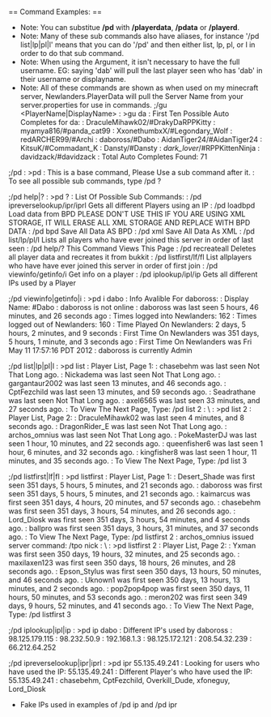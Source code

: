 == Command Examples: ==
* Note: You can substitue **/pd** with **/playerdata**, **/pdata** or **/playerd**.
* Note: Many of these sub commands also have aliases, for instance '/pd list|lp|pl|l' means that you can do '/pd' and then either list, lp, pl, or l in order to do that sub command.
* Note: When using the <Player> Argument, it isn't necessary to have the full username. EG: saying 'dab' will pull the last player seen who has 'dab' in their username or displayname.
* Note: All of these commands are shown as when used on my minecraft server, Newlanders.PlayerData will pull the Server Name from your server.properties for use in commands.
;/gu <PlayerName|DisplayName>
: >gu da
: First Ten Possible Auto Completes for da:
: DraculeMihawk02/#DrakyDaRPPKitty
: myamya816/#panda_cat99
: XxonethumbxX/#Legondary_Wolf
: redARCHER99/#Archi
: daboross/#Dabo
: AidanTiger24/#AidanTiger24
: KitsuK/#Commadant_K
: Dansty/#Dansty
: _dark_lover_/#RPPKittenNinja
: davidzack/#davidzack
: Total Auto Completes Found: 71

;/pd <SubCommand>
: >pd
: This is a base command, Please Use a sub command after it.
: To see all possible sub commands, type /pd ?

;/pd help|?
: >pd ?
: List Of Possible Sub Commands:
: /pd ipreverselookup/ipr/iprl <IP> Gets all different Players using an IP
: /pd loadbpd Load data from BPD PLEASE DON'T USE THIS IF YOU ARE USING XML STORAGE, IT WILL ERASE ALL XML STORAGE AND REPLACE WITH BPD DATA
: /pd bpd Save All Data AS BPD
: /pd xml Save All Data As XML
: /pd list/lp/pl/l <PageNumber> Lists all players who have ever joined this server in order of last seen
: /pd help/? This Command Views This Page
: /pd recreateall Deletes all player data and recreates it from bukkit
: /pd listfirst/lf/fl <PageNumber> List allplayers who have have ever joined this server in order of first join
: /pd viewinfo/getinfo/i <Player> Get info on a player
: /pd iplookup/ipl/ip <Player> Gets all different IPs used by a Player

;/pd viewinfo|getinfo|i <Player>
: >pd i dabo
: Info Avalible For daboross:
: Display Name: #Dabo
: daboross is not online
: daboross was last seen 5 hours, 46 minutes, and 26 seconds ago
: Times logged into Newlanders: 162
: Times logged out of Newlanders: 160
: Time Played On Newlanders: 2 days, 5 hours, 2 minutes, and 9 seconds
: First Time On Newlanders was  351 days, 5 hours, 1 minute, and 3 seconds ago
: First Time On Newlanders was  Fri May 11 17:57:16 PDT 2012
: daboross is currently Admin

;/pd list|lp|pl|l <PageNumber>
: >pd list
: Player List, Page 1:
: chasebehm was last seen Not That Long ago.
: Nickadema was last seen Not That Long ago.
: gargantaur2002 was last seen 13 minutes, and 46 seconds ago.
: CptFezchild was last seen 13 minutes, and 59 seconds ago.
: Seadrathane was last seen Not That Long ago.
: axel6565 was last seen 33 minutes, and 27 seconds ago.
: To View The Next Page, Type: /pd list 2
: \\
: >pd list 2
: Player List, Page 2:
: DraculeMihawk02 was last seen 4 minutes, and 8 seconds ago.
: DragonRider_E was last seen Not That Long ago.
: archos_omnius was last seen Not That Long ago.
: PokeMasterDJ was last seen 1 hour, 10 minutes, and 22 seconds ago.
: queenfisher6 was last seen 1 hour, 6 minutes, and 32 seconds ago.
: kingfisher8 was last seen 1 hour, 11 minutes, and 35 seconds ago.
: To View The Next Page, Type: /pd list 3

;/pd listfirst|lf|fl <PageNumber>
: >pd listfirst
: Player List, Page 1:
: Desert_Shade was first seen 351 days, 5 hours, 5 minutes, and 21 seconds ago.
: daboross was first seen 351 days, 5 hours, 5 minutes, and 21 seconds ago.
: kaimarcus was first seen 351 days, 4 hours, 20 minutes, and 57 seconds ago.
: chasebehm was first seen 351 days, 3 hours, 54 minutes, and 26 seconds ago.
: Lord_Diosk was first seen 351 days, 3 hours, 54 minutes, and 4 seconds ago.
: ballpro was first seen 351 days, 3 hours, 31 minutes, and 37 seconds ago.
: To View The Next Page, Type: /pd listfirst 2
: archos_omnius issued server command: /tpo nick
: \\
: >pd listfirst 2
: Player List, Page 2:
: Yxman was first seen 350 days, 19 hours, 32 minutes, and 25 seconds ago.
: maxilaxen123 was first seen 350 days, 18 hours, 26 minutes, and 28 seconds ago.
: Epson_Stylus was first seen 350 days, 13 hours, 50 minutes, and 46 seconds ago.
: Uknown1 was first seen 350 days, 13 hours, 13 minutes, and 2 seconds ago.
: pop2pop4pop was first seen 350 days, 11 hours, 50 minutes, and 53 seconds ago.
: meron202 was first seen 349 days, 9 hours, 52 minutes, and 41 seconds ago.
: To View The Next Page, Type: /pd listfirst 3

;/pd iplookup|ipl|ip <Player>
: >pd ip dabo
: Different IP's used by daboross
: 98.125.179.115
: 98.232.50.9
: 192.168.1.3
: 98.125.172.121
: 208.54.32.239
: 66.212.64.252

;/pd ipreverselookup|ipr|iprl <IP>
: >pd ipr 55.135.49.241
: Looking for users who have used the IP: 55.135.49.241
: Different Player's who have used the IP: 55.135.49.241
: chasebehm, CptFezchild, Overkill_Dude, xfoneguy, Lord_Diosk

* Fake IPs used in examples of /pd ip and /pd ipr
